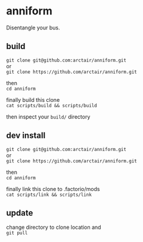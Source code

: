 # anniform

Disentangle your bus.

## build

```git clone git@github.com:arctair/anniform.git```  
or  
```git clone https://github.com/arctair/anniform.git```  

then  
```cd anniform```

finally build this clone  
```cat scripts/build && scripts/build```

then inspect your `build/` directory

## dev install

```git clone git@github.com:arctair/anniform.git```  
or  
```git clone https://github.com/arctair/anniform.git```

then  
```cd anniform```

finally link this clone to .factorio/mods  
```cat scripts/link && scripts/link```

## update

change directory to clone location and  
```git pull```
